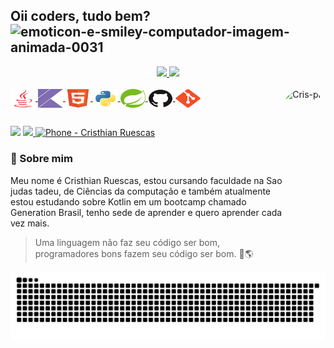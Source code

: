 ## Oii coders, tudo bem? <img src="https://www.imagensanimadas.com/data/media/318/emoticon-e-smiley-computador-imagem-animada-0031.gif" border="0" alt="emoticon-e-smiley-computador-imagem-animada-0031" /></a>
<div align="center">
  <a href="https://github.com/cristhian-ruescas">
  <img height="150em" src="https://github-readme-stats.vercel.app/api?username=Cristhian-Ruescas&show_icons=true&theme=blue&include_all_commits=true&count_private=true"/>
  <img height="150em" "180em" src="https://github-readme-stats.vercel.app/api/top-langs/?username=Cristhian-Ruescas&layout=compact&langs_count=7&theme=blue"/>
</div>
<div style="display: inline_block"><br>
  <img align="center" alt="Cris-Java" height="30" width="40" src="https://raw.githubusercontent.com/devicons/devicon/master/icons/java/java-plain.svg">
  <img align="center" alt="Cris-Kollin" height="30" width="40" src="https://raw.githubusercontent.com/devicons/devicon/master/icons/kotlin/kotlin-plain.svg">
  <img align="center" alt="Cris-HTML" height="30" width="40" src="https://raw.githubusercontent.com/devicons/devicon/master/icons/html5/html5-original.svg">
  <img align="center" alt="Cris-Python" height="30" width="40" src="https://raw.githubusercontent.com/devicons/devicon/master/icons/python/python-original.svg">
  <img align="center" alt="C-Spring" height="30" width="40" src="https://raw.githubusercontent.com/devicons/devicon/master/icons/spring/spring-original.svg">
  <img align="center" alt="C-git" height="30" width="40" src="https://raw.githubusercontent.com/devicons/devicon/master/icons/github/github-original.svg">
  <img align="center" alt="C-git" height="30" width="40" src="https://raw.githubusercontent.com/devicons/devicon/master/icons/git/git-original.svg">
       

  <img align="right" alt="Cris-pic" height="250" style="border-radius:50px;" src="https://cdn.discordapp.com/attachments/892829776732114968/904321856440524821/741de8b68ee5d6924f87f067a370e2c6.gif">
</div>
  
  ##
 
<div> 
  <a href="https://www.instagram.com/cris_0_029/" target="_blank"><img src="https://img.shields.io/badge/-Instagram-%23E4405F?style=for-the-badge&logo=instagram&logoColor=white" target="_blank"></a>
  <a href = "cristhian.ruescas83@gmail.com><img src="https://img.shields.io/badge/-Gmail-%23333?style=for-the-badge&logo=gmail&logoColor=white" target="_blank"></a>
  <a href="https://www.linkedin.com/in/cristhianruescas/" target="_blank"><img src="https://img.shields.io/badge/-LinkedIn-%230077B5?style=for-the-badge&logo=linkedin&logoColor=white" target="_blank"><a href="https://www.imagensanimadas.com/cat-emoticons-e-smileys-de-computadores-318.htm">
    <a href="https://api.whatsapp.com/send?1=pt_BR&phone=11959586681&text=Olá, sou a pessoa do github!"> 
    <img alt="Phone - Cristhian Ruescas" src="https://img.shields.io/badge/WhatsApp-25D366?style=for-the-badge&logo=whatsapp&logoColor=white">
  </a>  

### 👨 Sobre mim 
Meu nome é Cristhian Ruescas, estou cursando faculdade na Sao judas tadeu, de Ciências da computação e também atualmente estou estudando sobre Kotlin em um bootcamp chamado Generation Brasil, tenho sede de aprender e quero aprender cada vez mais.

> Uma linguagem não faz seu código ser bom, programadores bons fazem seu código ser bom. 🔌🌎
 

 
![Snake animation](https://github.com/cristhian-ruescas/cristhian-ruescas/blob/output/github-contribution-grid-snake.svg)
 
</div>
